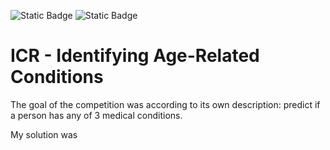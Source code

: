 ![Static Badge](https://img.shields.io/badge/Language-Python-blue) ![Static Badge](https://img.shields.io/badge/Visualization-LookerStudio-brightgreen)


# ICR - Identifying Age-Related Conditions

The goal of the competition was according to its own description: predict if a person has any of 3 medical conditions. 

My solution was 
